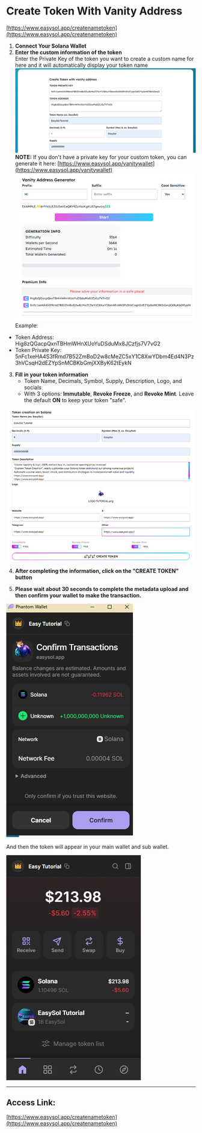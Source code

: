 # Create Token With Vanity Address

[https://www.easysol.app/createnametoken](https://www.easysol.app/createnametoken)

1. **Connect Your Solana Wallet**
2. **Enter the custom information of the token**
<br>Enter the Private Key of the token you want to create a custom name for here and it will automatically display your token name
![Image 0](images/0.jpg)
<br> **NOTE:** If you don't have a private key for your custom token, you can generate it here: [https://www.easysol.app/vanitywallet](https://www.easysol.app/vanitywallet)
![Image 0a](images/0a.jpg)
<br>Example:
- Token Address: Hig8zQGacpQxnTBHmWHnXUoYuDSduMx8JCzfjs7V7vG2
- Token Private Key: 5nFc1xeHA4S3fRmd7B52ZmBoD2w8cMeZC5xY1C8XwYDbm4Ed4N3Pz3hVCsqH2dEZYpSnMCBKbGmjXXByK62tEykN

3. **Fill in your token information**
   - Token Name, Decimals, Symbol, Supply, Description, Logo, and socials
   - With 3 options: **Immutable**, **Revoke Freeze**, and **Revoke Mint**. Leave the default **ON** to keep your token "safe".

![Image 1](images/1.png)

4. **After completing the information, click on the "CREATE TOKEN" button**

5. **Please wait about 30 seconds to complete the metadata upload and then confirm your wallet to make the transaction.**

![Image 2](images/2.png)

And then the token will appear in your main wallet and sub wallet.

![Image 3](images/3.png)

---

## Access Link:
[https://www.easysol.app/createnametoken](https://www.easysol.app/createnametoken)
